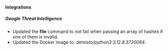 
#### Integrations

##### Google Threat Intelligence

- Updated the **file** command to not fail when passing an array of hashes if one of them is invalid.
- Updated the Docker image to: *demisto/python3:3.12.8.3720084*.

